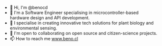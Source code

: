 - 👋 Hi, I'm @benocd
- 👀 I'm a Software Engineer specialising in microcontroller-based hardware design and API development. 
- 🌱 I specialise in creating innovative tech solutions for plant biology and environmental sensing.
- 💞️ I'm open to collaborating on open source and citizen-science projects.
- 📫 How to reach me www.beno.cl

<!---
benocd/benocd is a ✨ special ✨ repository because its `README.md` (this file) appears on your GitHub profile.
You can click the Preview link to take a look at your changes.
--->
